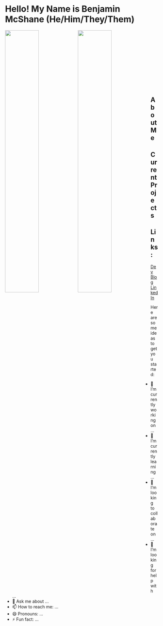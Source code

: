 # **Hello! My Name is Benjamin McShane (He/Him/They/Them)**
<img align="left" width="47%" src="https://github-readme-stats.vercel.app/api?username=BMMcShane&show_icons=true&theme=dracula"/>
<img align="left" width="47%" src="https://github-readme-stats.vercel.app/api/top-langs/?username=BMMcShane&layout=compact"/>

<br/><br/><br/><br/><br/><br/><br/><br/><br/><br/><br/>


## About Me

## Current Projects

## Links:

[Dev Blog](https://dev.to/bmmcshane)
[LinkedIn](https://www.linkedin.com/in/benjamin-mcshane/)






Here are some ideas to get you started:

- 🔭 I’m currently working on ...
- 🌱 I’m currently learning ...
- 👯 I’m looking to collaborate on ...
- 🤔 I’m looking for help with ...
- 💬 Ask me about ...
- 📫 How to reach me: ...
- 😄 Pronouns: ...
- ⚡ Fun fact: ...

